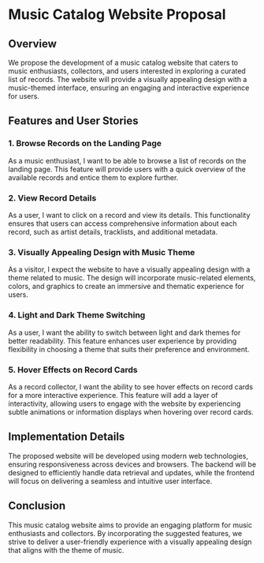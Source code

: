 # Music Catalog Website Proposal

## Overview

We propose the development of a music catalog website that caters to music enthusiasts, collectors, and users interested in exploring a curated list of records. The website will provide a visually appealing design with a music-themed interface, ensuring an engaging and interactive experience for users.

## Features and User Stories

### 1. Browse Records on the Landing Page

As a music enthusiast, I want to be able to browse a list of records on the landing page. This feature will provide users with a quick overview of the available records and entice them to explore further.

### 2. View Record Details

As a user, I want to click on a record and view its details. This functionality ensures that users can access comprehensive information about each record, such as artist details, tracklists, and additional metadata.

### 3. Visually Appealing Design with Music Theme

As a visitor, I expect the website to have a visually appealing design with a theme related to music. The design will incorporate music-related elements, colors, and graphics to create an immersive and thematic experience for users.

### 4. Light and Dark Theme Switching

As a user, I want the ability to switch between light and dark themes for better readability. This feature enhances user experience by providing flexibility in choosing a theme that suits their preference and environment.

### 5. Hover Effects on Record Cards

As a record collector, I want the ability to see hover effects on record cards for a more interactive experience. This feature will add a layer of interactivity, allowing users to engage with the website by experiencing subtle animations or information displays when hovering over record cards.

## Implementation Details

The proposed website will be developed using modern web technologies, ensuring responsiveness across devices and browsers. The backend will be designed to efficiently handle data retrieval and updates, while the frontend will focus on delivering a seamless and intuitive user interface.


## Conclusion

This music catalog website aims to provide an engaging platform for music enthusiasts and collectors. By incorporating the suggested features, we strive to deliver a user-friendly experience with a visually appealing design that aligns with the theme of music.

